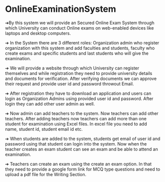 # OnlineExaminationSystem

➔By this system we will provide an Secured Online Exam System through which University can conduct Online exams on web-enabled devices like laptops and desktop computers. 

➔ In the System there are 3 different roles: Organization admin who register organization with this system and add faculties and students, faculty who create exams and specific students and last students who will give the examination. 

➔ We will provide a website through which University can register themselves and while registration they need to provide university details and documents for verification. After verifying documents we can approve their request and provide user id and password throwout Email. 

➔ After registration they have to download an application and users can login as Organization Admins using provided user id and password. After login they can add other user admin as well. 

➔ Now admin can add teachers to the system. Now teachers can add other teachers. After adding teachers now teachers can add more than one student for examination using Excel files. In excel file you need to add name, student id, student email id etc. 

➔ When students are added to the system, students get email of user id and password using that student can login into the system. Now when the teacher creates an exam student can see an exam and be able to attend an examination. 

➔ Teachers can create an exam using the create an exam option. In that they need to provide a google form link for MCQ type questions and need to upload a pdf file for the Writing Section.
